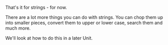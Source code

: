 That's it for strings - for now.

There are a lot more things you can do with strings. You can chop them up into smaller pieces, convert them to upper or lower case, search them and much more.

We'll look at how to do this in a later Unit.
